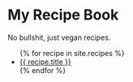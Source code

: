 # My Recipe Book

No bullshit, just vegan recipes.

<ul>
  {% for recipe in site.recipes %}
    <li>
      <a href="{{ recipe.url }}">{{ recipe.title }}</a>
    </li>
  {% endfor %}
</ul>
